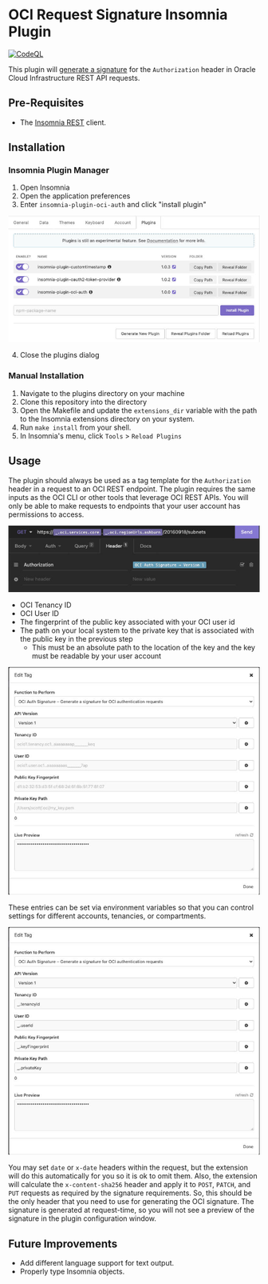 # OCI Request Signature Insomnia Plugin

[![CodeQL](https://github.com/scottharwell/insomnia-plugin-oci-auth/actions/workflows/codeql-analysis.yml/badge.svg)](https://github.com/scottharwell/insomnia-plugin-oci-auth/actions/workflows/codeql-analysis.yml)

This plugin will [generate a signature](https://docs.oracle.com/en-us/iaas/Content/API/Concepts/signingrequests.htm) for the `Authorization` header in Oracle Cloud Infrastructure REST API requests.

## Pre-Requisites

- The [Insomnia REST](https://insomnia.rest) client.

## Installation

### Insomnia Plugin Manager

1. Open Insomnia
2. Open the application preferences
3. Enter `insomnia-plugin-oci-auth` and click "install plugin"

![Plugin Installation](assets/../assets/img/install_plugin.jpg)

4. Close the plugins dialog

### Manual Installation

1. Navigate to the plugins directory on your machine
2. Clone this repository into the directory
3. Open the Makefile and update the `extensions_dir` variable with the path to the Insomnia extensions directory on your system.
4. Run `make install` from your shell.
5. In Insomnia's menu, click `Tools` > `Reload Plugins`

## Usage

The plugin should always be used as a tag template for the `Authorization` header in a request to an OCI REST endpoint.  The plugin requires the same inputs as the OCI CLI or other tools that leverage OCI REST APIs.  You will only be able to make requests to endpoints that your user account has permissions to access.

![Headers](assets/img/authorization_header.jpg)

- OCI Tenancy ID
- OCI User ID
- The fingerprint of the public key associated with your OCI user id
- The path on your local system to the private key that is associated with the public key in the previous step
  - This must be an absolute path to the location of the key and the key must be readable by your user account

![Form](assets/img/edit_tag_empty.jpg)

These entries can be set via environment variables so that you can control settings for different accounts, tenancies, or compartments.

![Form Env Vars](assets/img/edit_tag_env_vars.jpg)

You may set `date` or `x-date` headers within the request, but the extension will do this automatically for you so it is ok to omit them.  Also, the extension will calculate the `x-content-sha256` header and apply it to `POST`, `PATCH`, and `PUT` requests as required by the signature requirements.  So, this should be the only header that you need to use for generating the OCI signature.  The signature is generated at request-time, so you will not see a preview of the signature in the plugin configuration window.

## Future Improvements

- Add different language support for text output.
- Properly type Insomnia objects.
